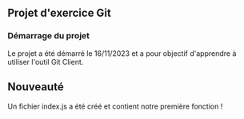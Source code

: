 ## Projet d'exercice Git

### Démarrage du projet

Le projet a été démarré le 16/11/2023 et a pour objectif d'apprendre à utiliser l'outil Git Client.

## Nouveauté

Un fichier index.js a été créé et contient notre première fonction !